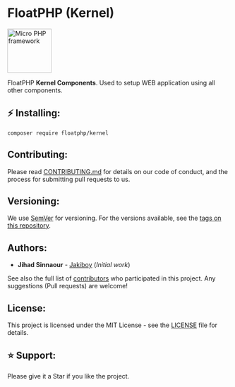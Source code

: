 # FloatPHP (Kernel)

<img src="https://avatars.githubusercontent.com/u/33136510" width="100" alt="Micro PHP framework">

FloatPHP **Kernel Components**.
Used to setup WEB application using all other components.

## ⚡ Installing:

```
composer require floatphp/kernel
```

## Contributing:

Please read [CONTRIBUTING.md](https://github.com/floatphp/Kernel/blob/master/CONTRIBUTING.md) for details on our code of conduct, and the process for submitting pull requests to us.

## Versioning:

We use [SemVer](http://semver.org/) for versioning. For the versions available, see the [tags on this repository](https://github.com/floatphp/Kernel/tags). 

## Authors:

* **Jihad Sinnaour** - [Jakiboy](https://github.com/Jakiboy) (*Initial work*)

See also the full list of [contributors](https://github.com/floatphp/Kernel/contributors) who participated in this project. Any suggestions (Pull requests) are welcome!

## License:

This project is licensed under the MIT License - see the [LICENSE](https://github.com/floatphp/Kernel/blob/master/LICENSE) file for details.

## ⭐ Support:

Please give it a Star if you like the project.